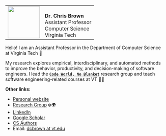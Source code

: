 <table>
  <tr><td valign="bottom">
    <img src="https://chbrown13.github.io/files/img/brown.jpg" width="100">
    </td>
    <td valign="bottom">
      <b>Dr. Chris Brown</b><br>      
      Assistant Professor<br>
      Computer Science<br>      
      Virginia Tech
    </td>
  </tr>
</table>

Hello! I am an Assistant Professor in the Department of Computer Science at Virginia Tech 🦃

My research explores empirical, interdisciplinary, and automated methods to improve the behavior, productivity, and decision-making of software engineers. I lead the [**`Code World, No Blanket`**](https://code-world-no-blanket.github.io/) research group and teach software engineering-related courses at VT 🧑‍💻

**Other links:**
* [Personal website](https://chbrown13.github.io/)
* [Research Group](https://code-world-no-blanket.github.io/) ❄️🌍
* [LinkedIn](https://www.linkedin.com/in/chris-brown-04840654/)
* [Google Scholar](https://scholar.google.com/citations?hl=en&user=MmgiKNkAAAAJ&view_op=list_works&authuser=1&gmla=AJsN-F78_HJ89LDIopy2rAQwWOkF_D8aDZ4dGsFilA7BpNCva8nj8QOzFJG1H_1kyk0-EYHSBgHrKWtEx9OmEsMZNOix11gDuFgjgbvfCIE_xP_whZAtBW8)
* [CS Authors](https://www.csauthors.net/chris-brown-001/)
* Email: [dcbrown at vt.edu](mailto:dcbrown@vt.edu)
